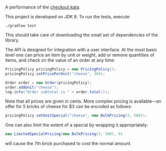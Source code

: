 A performance of the [checkout kata](https://github.com/PillarTechnology/kata-checkout-order-total).

This project is developed on JDK 8. To run the tests, execute

```shell
./gradlew test
```

This should take care of downloading the small set of dependencies of the library.

The API is designed for integration with a user interface. At the most basic level one can price an item by unit or weight, add or remove quantities of items, and check on the value of an order at any time:

```java
PricingPolicy pricingPolicy = new PricingPolicy();
pricingPolicy.setPricePerUnit("cheese", 369);

Order order = new Order(pricingPolicy);
order.addUnit("cheese");
log.info("Order subtotal is " + order.total());
```

Note that all prices are given in cents. More complex pricing is available—an offer for 5 bricks of cheese for $3 can be encoded as follows:

```java
pricingPolicy.setUnitSpecial("cheese", new BulkPricing(3, 500));
```

One can also limit the extent of a special by wrapping it appropriately:

```java
new LimitedSpecialPricing(new BulkPricing(3, 500), 6)
```

will cause the 7th brick purchased to cost the normal amount.
